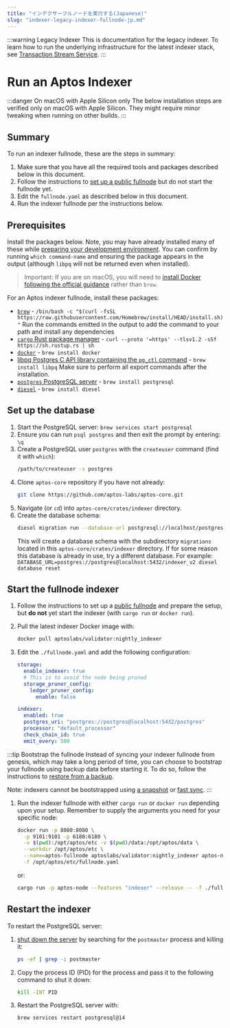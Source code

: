 ```yaml
---
title: "インデクサーフルノードを実行する(Japanese)"
slug: "indexer-legacy-indexer-fullnode-jp.md"
---
```


:::warning Legacy Indexer
This is documentation for the legacy indexer. To learn how to run the underlying infrastructure for the latest indexer stack, see [Transaction Stream Service](/indexer/txn-stream).
:::

# Run an Aptos Indexer

:::danger On macOS with Apple Silicon only
The below installation steps are verified only on macOS with Apple Silicon. They might require minor tweaking when running on other builds.
:::

## Summary

To run an indexer fullnode, these are the steps in summary:

1. Make sure that you have all the required tools and packages described below in this document.
1. Follow the instructions to [set up a public fullnode](/nodes/full-node/verify-pfn.md) but do not start the fullnode yet.
1. Edit the `fullnode.yaml` as described below in this document.
1. Run the indexer fullnode per the instructions below.

## Prerequisites

Install the packages below. Note, you may have already installed many of these while [preparing your development environment](/guides/building-from-source). You can confirm by running `which command-name` and ensuring the package appears in the output (although `libpq` will not be returned even when installed).

> Important: If you are on macOS, you will need to [install Docker following the official guidance](https://docs.docker.com/desktop/install/mac-install/) rather than `brew`.

For an Aptos indexer fullnode, install these packages:

- [`brew`](https://brew.sh/) - `/bin/bash -c "$(curl -fsSL https://raw.githubusercontent.com/Homebrew/install/HEAD/install.sh)"` Run the commands emitted in the output to add the command to your path and install any dependencies
- [`cargo` Rust package manager](https://www.rust-lang.org/tools/install) - `curl --proto '=https' --tlsv1.2 -sSf https://sh.rustup.rs | sh`
- [`docker`](https://docs.docker.com/get-docker/) - `brew install docker`
- [libpq Postgres C API library containing the `pg_ctl` command](https://formulae.brew.sh/formula/libpq) - `brew install libpq`
  Make sure to perform all export commands after the installation.
- [`postgres` PostgreSQL server](https://www.postgresql.org/) - `brew install postgresql`
- [`diesel`](https://diesel.rs/) - `brew install diesel`

## Set up the database

1. Start the PostgreSQL server:
   `brew services start postgresql`
1. Ensure you can run `psql postgres` and then exit the prompt by entering: `\q`
1. Create a PostgreSQL user `postgres` with the `createuser` command (find it with `which`):
   ```bash
   /path/to/createuser -s postgres
   ```
1. Clone `aptos-core` repository if you have not already:
   ```bash
   git clone https://github.com/aptos-labs/aptos-core.git
   ```
1. Navigate (or `cd`) into `aptos-core/crates/indexer` directory.
1. Create the database schema:
   ```bash
   diesel migration run --database-url postgresql://localhost/postgres
   ```
   This will create a database schema with the subdirectory `migrations` located in this `aptos-core/crates/indexer` directory. If for some reason this database is already in use, try a different database. For example: `DATABASE_URL=postgres://postgres@localhost:5432/indexer_v2 diesel database reset`

## Start the fullnode indexer

1. Follow the instructions to set up a [public fullnode](/nodes/full-node/verify-pfn.md) and prepare the setup, but **do not** yet start the indexer (with `cargo run` or `docker run`).
1. Pull the latest indexer Docker image with:
   ```bash
   docker pull aptoslabs/validator:nightly_indexer
   ```
1. Edit the `./fullnode.yaml` and add the following configuration:

   ```yaml
   storage:
     enable_indexer: true
     # This is to avoid the node being pruned
     storage_pruner_config:
       ledger_pruner_config:
         enable: false

   indexer:
     enabled: true
     postgres_uri: "postgres://postgres@localhost:5432/postgres"
     processor: "default_processor"
     check_chain_id: true
     emit_every: 500
   ```

:::tip Bootstrap the fullnode
Instead of syncing your indexer fullnode from genesis, which may take a long period of time, you can choose to bootstrap your fullnode using backup data before starting it. To do so, follow the instructions to [restore from a backup](/nodes/full-node/aptos-db-restore.md).

Note: indexers cannot be bootstrapped using [a snapshot](/nodes/full-node/bootstrap-fullnode.md) or [fast sync](../../guides/state-sync.md#fast-syncing).
:::

1. Run the indexer fullnode with either `cargo run` or `docker run` depending upon your setup. Remember to supply the arguments you need for your specific node:
   ```bash
   docker run -p 8080:8080 \
     -p 9101:9101 -p 6180:6180 \
     -v $(pwd):/opt/aptos/etc -v $(pwd)/data:/opt/aptos/data \
     --workdir /opt/aptos/etc \
     --name=aptos-fullnode aptoslabs/validator:nightly_indexer aptos-node \
     -f /opt/aptos/etc/fullnode.yaml
   ```
   or:
   ```bash
   cargo run -p aptos-node --features "indexer" --release -- -f ./fullnode.yaml
   ```

## Restart the indexer

To restart the PostgreSQL server:

1. [shut down the server](https://www.postgresql.org/docs/8.1/postmaster-shutdown.html) by searching for the `postmaster` process and killing it:

   ```bash
   ps -ef | grep -i postmaster
   ```

1. Copy the process ID (PID) for the process and pass it to the following command to shut it down:

   ```bash
   kill -INT PID
   ```

1. Restart the PostgreSQL server with:
   ```bash
   brew services restart postgresql@14
   ```
